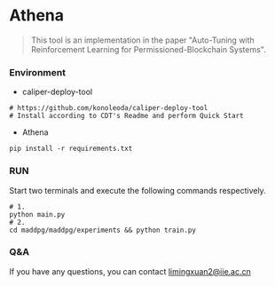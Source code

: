 # Athena
> This tool is an implementation in the paper "Auto-Tuning with Reinforcement Learning for Permissioned-Blockchain Systems".

### Environment
- caliper-deploy-tool
```shell
# https://github.com/konoleoda/caliper-deploy-tool
# Install according to CDT's Readme and perform Quick Start
```
- Athena
```shell
pip install -r requirements.txt
```
### RUN
Start two terminals and execute the following commands respectively.
```shell
# 1. 
python main.py
# 2. 
cd maddpg/maddpg/experiments && python train.py
```

### Q&A

If you have any questions, you can contact limingxuan2@iie.ac.cn
